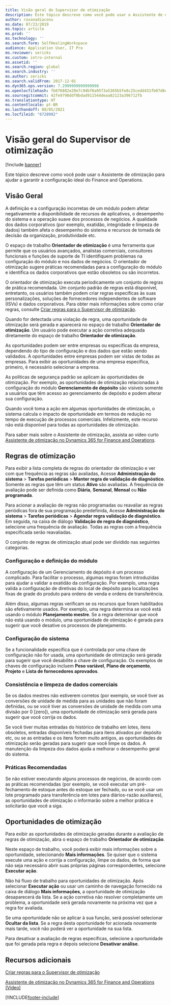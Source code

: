 ```yaml
---
title: Visão geral do Supervisor de otimização
description: Este tópico descreve como você pode usar o Assistente de otimização para ajudar a garantir a configuração ideal do Finance and Operations.
author: roxanadiaconu
ms.date: 07/23/2019
ms.topic: article
ms.prod: ''
ms.technology: ''
ms.search.form: SelfHealingWorkspace
audience: Application User, IT Pro
ms.reviewer: sericks
ms.custom: intro-internal
ms.assetid: ''
ms.search.region: global
ms.search.industry: ''
ms.author: sericks
ms.search.validFrom: 2017-12-01
ms.dyn365.ops.version: 7.2999999999999998
ms.openlocfilehash: fb076882e20e7c94bf0a95f3a5365b5fe8c25cedd431fb07d6e0dc5950ebb688
ms.sourcegitcommit: 42fe9790ddf0bdad911544deaa82123a396712fb
ms.translationtype: HT
ms.contentlocale: pt-BR
ms.lasthandoff: 08/05/2021
ms.locfileid: "6728982"
---
```

# <a name="optimization-advisor-overview"></a>Visão geral do Supervisor de otimização

[!include [banner](../includes/banner.md)]

Este tópico descreve como você pode usar o Assistente de otimização para ajudar a garantir a configuração ideal do Finance and Operations.

## <a name="overview"></a>Visão Geral

A definição e a configuração incorretas de um módulo podem afetar negativamente a disponibilidade de recursos de aplicativos, o desempenho do sistema e a operação suave dos processos de negócios. A qualidade dos dados corporativos (por exemplo, exatidão, integridade e limpeza de dados) também afeta o desempenho do sistema e recursos de tomada de decisão da organização, produtividade etc.

O espaço de trabalho **Orientador de otimização** é uma ferramenta que permite que os usuários avançados, analistas comerciais, consultores funcionais e funções de suporte de TI identifiquem problemas na configuração do módulo e nos dados de negócios. O orientador de otimização sugere práticas recomendadas para a configuração do módulo e identifica os dados corporativos que estão obsoletos ou são incorretos.

O orientador de otimização executa periodicamente um conjunto de regras de prática recomendada. Um conjunto padrão de regras está disponível, entretanto, os usuários também podem criar regras específicas às suas personalizações, soluções de fornecedores independentes de software (ISVs) e dados corporativos. Para obter mais informações sobre como criar regras, consulte [Criar regras para o Supervisor de otimização](./create-rules-optimization-advisor.md).

Quando for detectada uma violação de regra, uma oportunidade de otimização será gerada e aparecerá no espaço de trabalho **Orientador de otimização**. Um usuário pode executar a ação corretiva adequada diretamente do espaço de trabalho **Orientador de otimização**.

As oportunidades podem ser entre empresas ou específicas da empresa, dependendo do tipo de configuração e dos dados que estão sendo validados. A oportunidades entre empresas podem ser vistas de todas as empresas. Para exibir as oportunidades de uma empresa específica, primeiro, é necessário selecionar a empresa.

As políticas de segurança padrão se aplicam às oportunidades de otimização. Por exemplo, as oportunidades de otimização relacionadas à configuração do módulo **Gerenciamento de depósito** são visíveis somente a usuários que têm acesso ao gerenciamento de depósito e podem alterar sua configuração.

Quando você toma a ação em algumas oportunidades de otimização, o sistema calcula o impacto de oportunidade em termos de redução no tempo de execução de processos comerciais. Infelizmente, este recurso não está disponível para todas as oportunidades de otimização.

Para saber mais sobre o Assistente de otimização, assista ao vídeo curto [Assistente de otimização no Dynamics 365 for Finance and Operations](https://www.youtube.com/watch?v=MRsAzgFCUSQ).

## <a name="optimization-rules"></a>Regras de otimização

Para exibir a lista completa de regras do orientador de otimização e ver com que frequência as regras são avaliadas, Acesse **Administração do sistema** &gt; **Tarefas periódicas** &gt; **Manter regra de validação de diagnóstico**. Somente as regras que têm um status **Ativo** são avaliadas. A frequência de avaliação pode ser definida como **Diária**, **Semanal**, **Mensal** ou **Não programada**.

Para acionar a avaliação de regras não programadas ou reavaliar as regras periódicas fora de sua programação predefinida, Acesse **Administração do sistema** &gt; **Tarefas periódicas** &gt; **Agendar regra validação de diagnóstico**. Em seguida, na caixa de diálogo **Validação de regra de diagnóstico**, selecione uma frequência de avaliação. Todas as regras com a frequência especificada serão reavaliadas.

O conjunto de regras de otimização atual pode ser dividido nas seguintes categorias.

### <a name="module-configuration-and-setup"></a>Configuração e definição do módulo

A configuração de um Gerenciamento de depósito é um processo complicado. Para facilitar o processo, algumas regras foram introduzidas para ajudar a validar a exatidão da configuração. Por exemplo, uma regra valida a configuração de diretivas do local de depósito para localizações fixas de grade do produto para ordens de venda e ordens de transferência.

Além disso, algumas regras verificam se os recursos que foram habilitados são efetivamente usados. Por exemplo, uma regra determina se você está usando o módulo **Planejamento mestre**. Se a regra determinar que você não está usando o módulo, uma oportunidade de otimização é gerada para sugerir que você desative os processos de planejamento.

### <a name="system-configuration"></a>Configuração do sistema

Se a funcionalidade específica que é controlada por uma chave de configuração não for usada, uma oportunidade de otimização será gerada para sugerir que você desabilite a chave de configuração. Os exemplos de chaves de configuração incluem **Peso variável**, **Plano de orçamento**, **Projeto** e **Lista de fornecedores aprovados**.

### <a name="business-data-consistency-and-cleanup"></a>Consistência e limpeza de dados comerciais

Se os dados mestres não estiverem corretos (por exemplo, se você tiver as conversões de unidade de medida para as unidades que não foram definidas, ou se você tiver as conversões de unidade de medida com uma divisão por 0 \[zero\]), uma oportunidade de otimização será gerada para sugerir que você corrija os dados. 

Se você tiver muitas entradas do histórico de trabalho em lotes, itens obsoletos, entradas disponíveis fechadas para itens ativados por depósito etc, ou se as entradas e os itens forem muito antigos, as oportunidades de otimização serão geradas para sugerir que você limpe os dados. A manutenção da limpeza dos dados ajuda a melhorar o desempenho geral do sistema.

### <a name="best-practices"></a>Práticas Recomendadas

Se não estiver executando alguns processos de negócios, de acordo com as práticas recomendadas (por exemplo, se você executar um pré-fechamento de estoque antes do estoque ser fechado, ou se você usar um lote programado para transferência em lotes para diários-razão auxiliares), as oportunidades de otimização o informarão sobre a melhor prática e solicitarão que você a siga.

## <a name="optimization-opportunities"></a>Oportunidades de otimização

Para exibir as oportunidades de otimização geradas durante a avaliação de regras de otimização, abra o espaço de trabalho **Orientador de otimização**.

Neste espaço de trabalho, você poderá exibir mais informações sobre a oportunidade, selecionando **Mais informações**. Se quiser que o sistema execute uma ação e corrija a configuração, limpe os dados, de forma que não seja necessário abrir suas próprias páginas correspondentes, selecione **Executar ação**.

Não há fluxo de trabalho para oportunidades de otimização. Após selecionar **Executar ação** ou usar um caminho de navegação fornecido na caixa de diálogo **Mais informações**, a oportunidade de otimização desaparecerá da lista. Se a ação corretiva não resolver completamente um problema, a oportunidade será gerada novamente na próxima vez que a regra for avaliada.

Se uma oportunidade não se aplicar à sua função, será possível selecionar **Ocultar da lista**. Se a regra desta oportunidade for acionada novamente mais tarde, você não poderá ver a oportunidade na sua lista.

Para desativar a avaliação de regras específicas, selecione a oportunidade que foi gerada pela regra e depois selecione **Desativar análise**.

## <a name="additional-resources"></a>Recursos adicionais

[Criar regras para o Supervisor de otimização](./create-rules-optimization-advisor.md)

[Assistente de otimização no Dynamics 365 for Finance and Operations (Vídeo)](https://www.youtube.com/watch?v=MRsAzgFCUSQ)


[!INCLUDE[footer-include](../../../includes/footer-banner.md)]
